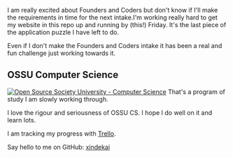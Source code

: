 I am really excited about Founders and Coders but don't know if I'll make the requirements in time for the next intake.I'm working really hard to get my website in this repo up and running by (this!) Friday. It's the last piece of the application puzzle I have left to do.

Even if I don't make the Founders and Coders intake it has been a real and fun challenge just working towards it.

## OSSU Computer Science
[![Open Source Society University - Computer Science](https://img.shields.io/badge/OSSU-computer--science-blue.svg)](https://github.com/ossu/computer-science)
That's a program of study I am slowly working through.

I love the rigour and seriousness of OSSU CS. I hope I do well on it and learn lots.

I am tracking my progress with [Trello](https://trello.com/b/YK4FeoPy/ossu-computer-science-curriculum).

Say hello to me on GitHub: [xindekai](https://github.com/xindekai)
